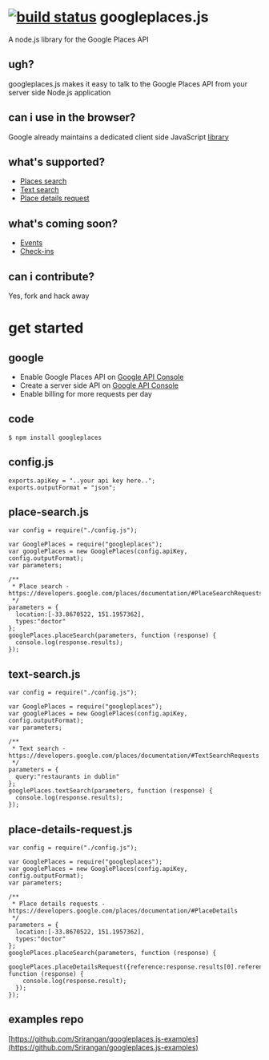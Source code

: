 [![build status](https://secure.travis-ci.org/Srirangan/googleplaces.js.png)](http://travis-ci.org/Srirangan/googleplaces.js)
googleplaces.js
===

A node.js library for the Google Places API

ugh?
---

googleplaces.js makes it easy to talk to the Google Places API from your server side Node.js application

can i use in the browser?
---

Google already maintains a dedicated client side JavaScript [library](https://developers.google.com/maps/documentation/javascript/places)

what's supported?
---

* [Places search](https://developers.google.com/places/documentation/#PlaceSearchRequests)
* [Text search](https://developers.google.com/places/documentation/#TextSearchRequests)
* [Place details request](https://developers.google.com/places/documentation/#PlaceDetails)

what's coming soon?
---

* [Events](https://developers.google.com/places/documentation/events)
* [Check-ins](https://developers.google.com/places/documentation/#PlaceCheckins)

can i contribute?
---

Yes, fork and hack away

get started
===

google
---

* Enable Google Places API on [Google API Console](https://code.google.com/apis/console)
* Create a server side API on [Google API Console](https://code.google.com/apis/console)
* Enable billing for more requests per day

code
---

    $ npm install googleplaces

config.js
---

    exports.apiKey = "..your api key here..";
    exports.outputFormat = "json";

place-search.js
---

    var config = require("./config.js");

    var GooglePlaces = require("googleplaces");
    var googlePlaces = new GooglePlaces(config.apiKey, config.outputFormat);
    var parameters;

    /**
     * Place search - https://developers.google.com/places/documentation/#PlaceSearchRequests
     */
    parameters = {
      location:[-33.8670522, 151.1957362],
      types:"doctor"
    };
    googlePlaces.placeSearch(parameters, function (response) {
      console.log(response.results);
    });

text-search.js
---

    var config = require("./config.js");

    var GooglePlaces = require("googleplaces");
    var googlePlaces = new GooglePlaces(config.apiKey, config.outputFormat);
    var parameters;

    /**
     * Text search - https://developers.google.com/places/documentation/#TextSearchRequests
     */
    parameters = {
      query:"restaurants in dublin"
    };
    googlePlaces.textSearch(parameters, function (response) {
      console.log(response.results);
    });

place-details-request.js
---

    var config = require("./config.js");

    var GooglePlaces = require("googleplaces");
    var googlePlaces = new GooglePlaces(config.apiKey, config.outputFormat);
    var parameters;

    /**
     * Place details requests - https://developers.google.com/places/documentation/#PlaceDetails
     */
    parameters = {
      location:[-33.8670522, 151.1957362],
      types:"doctor"
    };
    googlePlaces.placeSearch(parameters, function (response) {
      googlePlaces.placeDetailsRequest({reference:response.results[0].reference}, function (response) {
        console.log(response.result);
      });
    });

examples repo
---

[https://github.com/Srirangan/googleplaces.js-examples](https://github.com/Srirangan/googleplaces.js-examples)